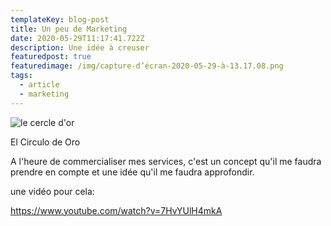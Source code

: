```yaml
---
templateKey: blog-post
title: Un peu de Marketing
date: 2020-05-29T11:17:41.722Z
description: Une idée à creuser
featuredpost: true
featuredimage: /img/capture-d’écran-2020-05-29-à-13.17.08.png
tags:
  - article
  - marketing
---
```

![le cercle d'or](/img/capture-d’écran-2020-05-29-à-13.17.08.png "el circulo de oro")

El Circulo de Oro

A l'heure de commercialiser mes services, c'est un concept qu'il me faudra prendre en compte et une idée qu'il me faudra approfondir.

une vidéo pour cela:

<https://www.youtube.com/watch?v=7HvYUlH4mkA>